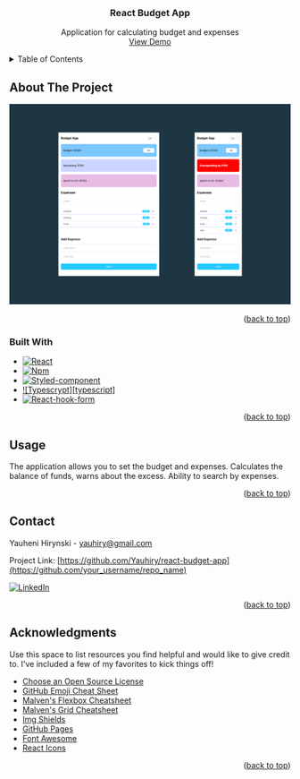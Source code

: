 <a name="readme-top"></a>

<!-- PROJECT LOGO -->
<br />
<div align="center">
  <h3 align="center">React Budget App</h3>
  <p align="center">
    Application for calculating budget and expenses
    <br />
    <a href="https://yauhiry.github.io/react-budget-app/">View Demo</a>
  </p>
</div>

<!-- TABLE OF CONTENTS -->
<details>
  <summary>Table of Contents</summary>
  <ol>
    <li>
      <a href="#about-the-project">About The Project</a>
      <ul>
        <li><a href="#built-with">Built With</a></li>
      </ul>
    </li>
    <li><a href="#usage">Usage</a></li>
    <li><a href="#contact">Contact</a></li>
  </ol>
</details>

<!-- ABOUT THE PROJECT -->

## About The Project

[![Product Name Screen Shot][product-screenshot]](https://example.com)

<p align="right">(<a href="#readme-top">back to top</a>)</p>

### Built With

- [![React][react.js]][react-url]
- [![Npm][npm.js]][npm-url]
- [![Styled-component][styled-component.com]][styled-component-url]
- [![Typescrypt][typescript]][typescrypt-url]
- [![React-hook-form][react-hook-form.com]][react-hook-form-url]

<p align="right">(<a href="#readme-top">back to top</a>)</p>

<!-- GETTING STARTED -->

## Usage

The application allows you to set the budget and expenses. Calculates the balance of funds, warns about the excess. Ability to search by expenses.

<p align="right">(<a href="#readme-top">back to top</a>)</p>

<!-- CONTACT -->

## Contact

Yauheni Hirynski - yauhiry@gmail.com

Project Link: [https://github.com/Yauhiry/react-budget-app](https://github.com/your_username/repo_name)

[![LinkedIn][linkedin-shield]][linkedin-url]

<p align="right">(<a href="#readme-top">back to top</a>)</p>

<!-- ACKNOWLEDGMENTS -->

## Acknowledgments

Use this space to list resources you find helpful and would like to give credit to. I've included a few of my favorites to kick things off!

- [Choose an Open Source License](https://choosealicense.com)
- [GitHub Emoji Cheat Sheet](https://www.webpagefx.com/tools/emoji-cheat-sheet)
- [Malven's Flexbox Cheatsheet](https://flexbox.malven.co/)
- [Malven's Grid Cheatsheet](https://grid.malven.co/)
- [Img Shields](https://shields.io)
- [GitHub Pages](https://pages.github.com)
- [Font Awesome](https://fontawesome.com)
- [React Icons](https://react-icons.github.io/react-icons/search)

<p align="right">(<a href="#readme-top">back to top</a>)</p>

<!-- MARKDOWN LINKS & IMAGES -->
<!-- https://www.markdownguide.org/basic-syntax/#reference-style-links -->

[linkedin-shield]: https://img.shields.io/badge/-LinkedIn-black.svg?style=for-the-badge&logo=linkedin&colorB=555
[linkedin-url]: linkedin.com/in/yauheni-hirynski-86b454262
[product-screenshot]: images/budget-app.png
[npm.js]: https://img.shields.io/badge/npm-CB3837?style=for-the-badge&logo=npm&logoColor=white
[npm-url]: https://www.npmjs.com/
[react.js]: https://img.shields.io/badge/React-20232A?style=for-the-badge&logo=react&logoColor=61DAFB
[react-url]: https://reactjs.org/
[styled-component.com]: https://img.shields.io/badge/styled--components-DB7093?style=for-the-badge&logo=styled-components&logoColor=white
[styled-component-url]: https://styled-components.com/
[typescrypt.org]: https://img.shields.io/badge/TypeScript-007ACC?style=for-the-badge&logo=typescript&logoColor=white
[typescrypt-url]: https://www.typescriptlang.org/
[react-hook-form.com]: https://img.shields.io/badge/React%20Hook%20Form-%23EC5990.svg?style=for-the-badge&logo=reacthookform&logoColor=white
[react-hook-form-url]: https://react-hook-form.com/
